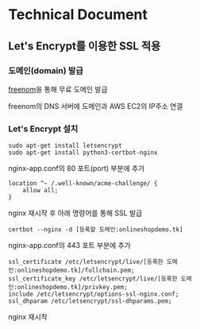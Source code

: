 # Technical Document
## Let's Encrypt를 이용한 SSL 적용
### 도메인(domain) 발급
[freenom](https://www.freenom.com)을 통해 무료 도메인 발급

freenom의 DNS 서버에 도메인과 AWS EC2의 IP주소 연결
### Let's Encrypt 설치

    sudo apt-get install letsencrypt
    sudo apt-get install python3-certbot-nginx

nginx-app.conf의 80 포트(port) 부분에 추가

    location ^~ /.well-known/acme-challenge/ {
        allow all;
    }

nginx 재시작 후 아래 명령어를 통해 SSL 발급

    certbot --nginx -d [등록할 도메인:onlineshopdemo.tk]

nginx-app.conf의 443 포트 부분에 추가

    ssl_certificate /etc/letsencrypt/live/[등록한 도메인:onlineshopdemo.tk]/fullchain.pem;
    ssl_certificate_key /etc/letsencrypt/live/[등록한 도메인:onlineshopdemo.tk]/privkey.pem;
    include /etc/letsencrypt/options-ssl-nginx.conf;
    ssl_dhparam /etc/letsencrypt/ssl-dhparams.pem;

nginx 재시작
